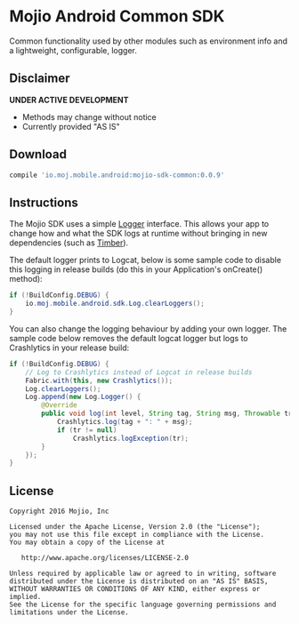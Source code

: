 # Mojio Android Common SDK #

Common functionality used by other modules such as environment info and a lightweight, 
configurable, logger.

## Disclaimer ##
**UNDER ACTIVE DEVELOPMENT**

* Methods may change without notice
* Currently provided "AS IS"

## Download ##
```gradle
compile 'io.moj.mobile.android:mojio-sdk-common:0.0.9'
```

## Instructions ##
The Mojio SDK uses a simple [Logger](https://github.com/mojio/mojio-android-sdk/blob/develop/MojioSDK/mojio-sdk-common/src/main/java/io/moj/mobile/android/sdk/Log.java)
interface. This allows your app to change how and what the SDK logs at runtime without bringing in
new dependencies (such as [Timber](https://github.com/JakeWharton/timber)).

The default logger prints to Logcat, below is some sample code to disable this logging in release
builds (do this in your Application's onCreate() method):

```java
if (!BuildConfig.DEBUG) {
    io.moj.mobile.android.sdk.Log.clearLoggers();
}
```

You can also change the logging behaviour by adding your own logger. The sample code below removes
the default logcat logger but logs to Crashlytics in your release build:

```java
if (!BuildConfig.DEBUG) {
    // Log to Crashlytics instead of Logcat in release builds
    Fabric.with(this, new Crashlytics());
    Log.clearLoggers();
    Log.append(new Log.Logger() {
        @Override
        public void log(int level, String tag, String msg, Throwable tr) {
            Crashlytics.log(tag + ": " + msg);
            if (tr != null)
                Crashlytics.logException(tr);
        }
    });
}
```
  
## License ##
    Copyright 2016 Mojio, Inc
    
    Licensed under the Apache License, Version 2.0 (the "License");
    you may not use this file except in compliance with the License.
    You may obtain a copy of the License at
    
       http://www.apache.org/licenses/LICENSE-2.0
    
    Unless required by applicable law or agreed to in writing, software
    distributed under the License is distributed on an "AS IS" BASIS,
    WITHOUT WARRANTIES OR CONDITIONS OF ANY KIND, either express or implied.
    See the License for the specific language governing permissions and
    limitations under the License.